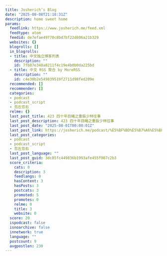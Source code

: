 ```yaml
---
title: Josherich’s Blog
date: "2025-08-08T21:18:31Z"
description: home sweet home
params:
  feedlink: https://www.josherich.me/feed.xml
  feedtype: atom
  feedid: de7efae49770c8bd7bf22d806a21b329
  websites: {}
  blogrolls: []
  in_blogrolls:
  - title: 中文独立博客列表
    description: ""
    id: 7fb87e348a8211f4c19e4b0b0da225bd
  - title: 中文 RSS 聚合 by MoreRSS
    description: ""
    id: c4e30b2e549839519f2711d98fed209e
  recommended: []
  recommender: []
  categories:
  - podcast
  - podcast_script
  - 忽左忽右
  relme: {}
  last_post_title: 423 四十年目睹之重振少林往事
  last_post_description: 423 四十年目睹之重振少林往事
  last_post_date: "2025-08-01T00:00:01Z"
  last_post_link: https://josherich.me/podcast/%E5%BF%BD%E5%B7%A6%E5%BF%BD%E5%8F%B3/423-%E5%9B%9B%E5%8D%81%E5%B9%B4%E7%9B%AE%E7%9D%B9%E4%B9%8B%E9%87%8D%E6%8C%AF%E5%B0%91%E6%9E%97%E5%BE%80%E4%BA%8B
  last_post_categories:
  - podcast
  - podcast_script
  - 忽左忽右
  last_post_language: ""
  last_post_guid: 3dc85fc449836b1993afe455f907c2b3
  score_criteria:
    cats: 0
    description: 3
    feedlangs: 0
    hasContent: 3
    hasPosts: 3
    postcats: 3
    promoted: 5
    promotes: 0
    relme: 0
    title: 3
    website: 0
  score: 20
  ispodcast: false
  isnoarchive: false
  innetwork: true
  language: ""
  postcount: 9
  avgpostlen: 230
---
```

